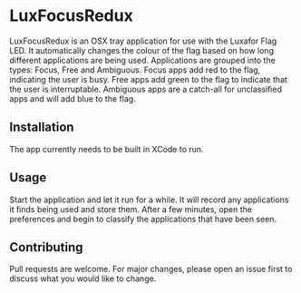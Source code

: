# LuxFocusRedux

LuxFocusRedux is an OSX tray application for use with the Luxafor Flag LED. It automatically changes the colour of the flag based on how long different applications are being used. Applications are grouped into the types: Focus, Free and Ambiguous. Focus apps add red to the flag, indicating the user is busy. Free apps add green to the flag to indicate that the user is interruptable. Ambiguous apps are a catch-all for unclassified apps and will add blue to the flag.

## Installation

The app currently needs to be built in XCode to run.

## Usage

Start the application and let it run for a while. It will record any applications it finds being used and store them. After a few minutes, open the preferences and begin to classify the applications that have been seen.

## Contributing
Pull requests are welcome. For major changes, please open an issue first to discuss what you would like to change.
